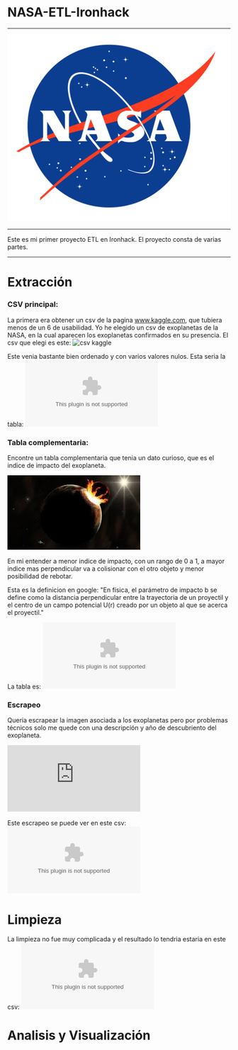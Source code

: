 # NASA-ETL-Ironhack
***
![](images/NASA_logo.svg.png)
***
Este es mi primer proyecto ETL en Ironhack.
El proyecto consta de varias partes.
***


# Extracción

### CSV principal:

La primera era obtener un csv de la pagina www.kaggle.com, que tubiera menos de un 6 de usabilidad.
Yo he elegido un csv de exoplanetas de la NASA, en la cual aparecen los exoplanetas confirmados en su presencia.
El csv que elegi es este:
![csv kaggle](https://www.kaggle.com/datasets/harmanjotsingh12js/nasa-exoplanets-exploration-data)

Este venia bastante bien ordenado y con varios valores nulos. 
Esta seria la tabla:
![principal](csv/nasa_exoplanets.csv)

### Tabla complementaria:

Encontre un tabla complementaria que tenia un dato curioso, que es el indice de impacto del exoplaneta.

![](images/colision.jfif)

En mi entender a menor indice de impacto, con un rango de 0 a 1, a mayor indice mas perpendicular va a colisionar con el otro objeto y menor posibilidad de rebotar.

Esta es la definicion en google: 
"En física, el parámetro de impacto b se define como la distancia perpendicular entre la trayectoria de un proyectil y el centro de un campo potencial U(r) creado por un objeto al que se acerca el proyectil."

La tabla es:
![complementaria](csv/cumulative_2023.01.11_04.18.35.csv)
### Escrapeo

Queria escrapear la imagen asociada a los exoplanetas pero por problemas técnicos solo me quede con una descripción y año de descubriento del exoplaneta.

![Exoplanetas](https://exoplanets.nasa.gov/exep/search.html?q=)

Este escrapeo se puede ver en este csv:
![escrapeo](csv/scraping.csv)

# Limpieza
 
La limpieza no fue muy complicada y el resultado lo tendria estaria en este csv:
![final](csv/definitivo.csv)





# Analisis y Visualización 





